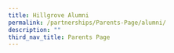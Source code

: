 ```yaml
---
title: Hillgrove Alumni
permalink: /partnerships/Parents-Page/alumni/
description: ""
third_nav_title: Parents Page
---
```

